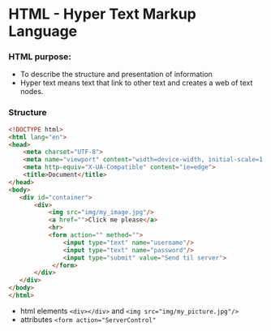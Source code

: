 # HTML - Hyper Text Markup Language
### HTML purpose:
 - To describe the structure and presentation of information
 - Hyper text means text that link to other text and creates a web of text nodes.

### Structure
```html
<!DOCTYPE html>
<html lang="en">
<head>
    <meta charset="UTF-8">
    <meta name="viewport" content="width=device-width, initial-scale=1.0">
    <meta http-equiv="X-UA-Compatible" content="ie=edge">
    <title>Document</title>
</head>
<body>
   <div id="container">
       <div>
           <img src="img/my_image.jpg"/>
           <a href="">Click me please</a>
           <hr>
           <form action="" method="">
               <input type="text" name="username"/>
               <input type="text" name="password"/>
               <input type="submit" value="Send til server">
            </form>
       </div>
   </div>
</body>
</html>
```
- html elements `<div></div>` and `<img src="img/my_picture.jpg"/>`
- attributes `<form action="ServerControl"`
